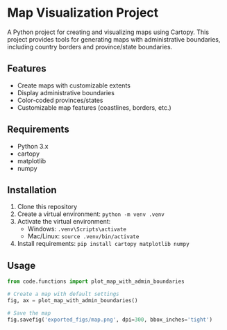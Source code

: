 # Map Visualization Project

A Python project for creating and visualizing maps using Cartopy. This project provides tools for generating maps with administrative boundaries, including country borders and province/state boundaries.

## Features
- Create maps with customizable extents
- Display administrative boundaries
- Color-coded provinces/states
- Customizable map features (coastlines, borders, etc.)

## Requirements
- Python 3.x
- cartopy
- matplotlib
- numpy

## Installation
1. Clone this repository
2. Create a virtual environment: `python -m venv .venv`
3. Activate the virtual environment:
   - Windows: `.venv\Scripts\activate`
   - Mac/Linux: `source .venv/bin/activate`
4. Install requirements: `pip install cartopy matplotlib numpy`

## Usage
```python
from code.functions import plot_map_with_admin_boundaries

# Create a map with default settings
fig, ax = plot_map_with_admin_boundaries()

# Save the map
fig.savefig('exported_figs/map.png', dpi=300, bbox_inches='tight')
``` 